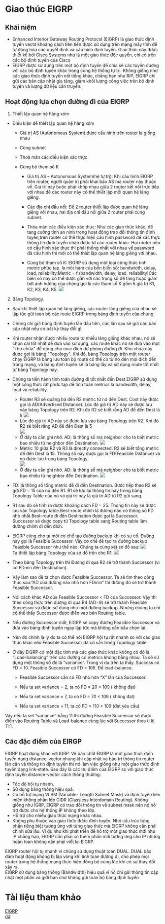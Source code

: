 # Giao thúc EIGRP
## Khái niệm
* Enhanced Interior Gateway Routing Protocol (EIGRP) là giao thức định tuyến vectơ khoảng cách tiên tiến được sử dụng trên mạng máy tính để tự động hóa các quyết định và cấu hình định tuyến. Giao thức này được thiết kế bởi Cisco Systems như là một giao thức độc quyền, chỉ có trên các bộ định tuyến của Cisco
* EIGRP được sử dụng trên một bộ định tuyến để chia sẻ các tuyến đường với các bộ định tuyến khác trong cùng hệ thống tự trị. Không giống như các giao thức định tuyến nổi tiếng khác, chẳng hạn như RIP, EIGRP chỉ gửi các bản cập nhật gia tăng, giảm khối lượng công việc trên bộ định tuyến và lượng dữ liệu cần truyền.
## Hoạt động lựa chọn đường đi của EIGRP
1. Thiết lập quan hệ hàng xóm
* Điều kiện để thiết lập quan hệ hàng xóm
    * Giá trị AS (Autonomous System) được cấu hình trên router là giống nhau
    * Cùng subnet
    * Thoả mãn các điều kiện xác thực
    * Cùng bộ tham số K
            
        * Giá trị AS – Autonomous System(hệ tự trị): Khi cấu hình EIGRP trên router, người quản trị phải khai báo AS mà router này thuộc về. Giá trị này buộc phải khớp nhau giữa 2 router kết nối trực tiếp với nhau để các router này có thể thiết lập mối quan hệ láng giềng.
        
        * Các địa chỉ đầu nối: Để 2 router thiết lập được quan hệ láng giềng với nhau, hai địa chỉ đầu nối giữa 2 router phải cùng subnet.

        * Thỏa mãn các điều kiện xác thực: Như các giao thức khác, để tang cường tính an ninh trong hoạt động trao đổi thông tin định tuyến,trên router có thể thực hiện cấu hình password để xác thực thông tin định tuyến nhận được từ các router khác. Hai router nếu có cấu hình xác thực thì phải thống nhất với nhau về password đã cấu hình thì mới có thể thiết lập quan hệ láng giềng với nhau.

        * Cùng bộ tham số K: EIGRP sử dụng một loại công thức tính metric phức tạp, là một hàm của bốn biến số: bandwidth, delay, load, reliability:Metric = f (bandwidth, delay, load, reliability)Các biến số này có thể được gắn với các trọng số để tang hoặc giảm bớt ảnh hưởng của chúng gọi là các tham số K gồm 5 giá trị K1, K2, K3, K4, K5. 
        ![](../CCNA/images/z3463869588654_0e4455537d711d853a9a8b903dbcd442.jpg)


2. Bảng Topology.      
* Sau khi thiết lập quan hệ láng giềng, các router láng giềng của nhau sẽ lập tức gửi toàn bộ các route EIGRP trong bảng định tuyến của chúng.
* Chúng chỉ gửi bảng định tuyến lần đầu tiên, các lần sau sẽ gửi các bản cập nhật nếu có bất kỳ thay đổi gì.
* Khi router nhận được nhiều route từ nhiều láng giềng khác nhau, nó sẽ chọn cái tốt nhất để đưa vào sử dụng, các route khác nó sẽ đưa vào một "kho chứa" để dùng cho mục đích dự phòng đường đi. Kho chứa này được gọi là bảng "Topology". Khi đó, bảng Topology trên một router chạy EIGRP là bảng lưu toàn bộ route có thể có từ nó đến mọi đích đến trong mạng, và bảng định tuyến sẽ là bảng lấy và sử dụng route tốt nhất từ bảng Topology này.
* Chúng ta tiến hành tính toán đường đi tốt nhất đến Dest.EIGRP sử dụng một công thức rất phức tạp để tính toán metrics là bandwidth, delay, load và reliability.   
    * Router R3 sẻ quảng bá đến R2 metric từ nó đến Dest. Cost này được gọi là AD(Advertised Distance). Lúc đó giá trị AD này sẻ được lưu vào bảng Topology trên R2. Khi đó R2 sẻ biết rằng AD để đến Dest là 5
![](../CCNA/images/z3463916542609_f2e43edd2335cb1f814dd18b3e62fbf1.jpg)     
    * Lúc đó giá trị AD này sẻ được lưu vào bảng Topology trên R2. Khi đó R2 sẻ biết rằng AD để đến Dest là 5     
![](../CCNA/images/z3463922765815_762c1c67cdc7570025ecf45a7bb1c29f.jpg)     
    * Ở đây ta cần ghi nhớ. AD: là thông số mà neighbor cho ta biết metric bao nhiêu từ neighbor đến Destination.
![](../CCNA/images/z3463922765815_762c1c67cdc7570025ecf45a7bb1c29f.jpg)    
    * Metric 10 giữa R2 và R3 là directly connected. R2 sẻ biết tổng metric để đến Dest là 15. Thông số này được gọi là FD(Feasible Distance) và nó được lưu trong bảng Topology.     
![](../CCNA/images/z3463937211955_1fbf28288f56494557daa38311b1d6f1.jpg)     
    * Ở đây ta cần ghi nhớ. AD: là thông số mà neighbor cho ta biết metric bao nhiêu từ neighbor đến Destination.
![](../CCNA/images/z3464192677497_afd267f4ac4591e8e26c098d02fd6030.jpg)
 * FD: là thông số tổng metric để đi đến Destination. Bước tiếp theo R2 sẻ gửi FD = 15 của nó đến R1. R1 sẻ lưu lại thông tin này trong bảng Topology Table của nó và giá trị này là giá trị AD từ R2 gửi sang.

* R1 sau đó sẻ tính ra được khoảng cách FD = 25. Thông tin này sẻ được lưu vào Topology table.Best-route chính là đường nào có thông số FD nhỏ nhất.Best-route đi đến Destination được gọi là Successor. Successor sẻ được copy từ Topology table sang Routing table làm đường chính đi đến đích.

* EIGRP cũng cho ta một cơ chế tạo đường backup khi có sự cố. Đường này gọi là Feasible Successor. Vậy cơ chế để tạo ra đường backup Feasible Successor như thế nào. Chúng ta cùng xét sơ đồ sau:
![](../CCNA/images/z3464205041822_f4f593583b34435e5e1c47e27fa8e6c8.jpg)    
Ta thiết lập bảng Topology của sơ đồ trên cho R1:
![](../CCNA/images/z3464205886476_227d170b0e7e71acb8fcf24056e64900.jpg)    
* Theo bảng Topology trên thì Đường đi qua R2 sẻ trở thành Successor (vì có FDmin đến Destination).
* Vậy làm sao để ta chọn được Feasible Successor. Ta sẻ tìm theo công thức sau:“AD của đường nào nhỏ hơn FDmin” thì đường đó sẻ trở thành Feasible Successor.
* Nói cách khác AD của Feasible Successor < FD của Successor. Vậy thì theo công thức trên đường đi qua R4 (AD=9) sẻ trở thành Feasible Successor và  được sử dụng như một đường backup. Nhưng chúng ta chỉ có thể thấy Successor được điền vào bản Routing table.
* Nếu đường Successor mất, EIGRP sẻ copy đường Feasible Successor và đưa vào bảng định tuyến ngay lập tức mà không cần bầu chọn lại.
* Nên đó chính là lý do ta có thể nói EIGRP hội tụ rất nhanh so với các giao thức khác nếu Feasible Successor đã có sẳn trong Topology table.
* Ở đây EIGRP có một đặc tính mà các giao thức khác không có đó là “Load-balancing” trên các đường có metrics không bằng nhau. Ta sẻ sử dụng một thông số đó là “variance”. Trong ví dụ trên ta thấy. Success có FD = 10. Feasible Successor có FD = 109. Để load-balance.

    * Feasible Successor cần có FD nhỏ hơn “X” lần của Successor.

    * Nếu ta set variance = 2, ta có FD = 20 < 109 ( không đạt)

    * Nếu ta set variance = 7, ta có FD = 70 < 109 ( không đạt)

    * Nếu ta set variance = 11, ta có FD = 110 > 109 (đạt yêu cầu)

Vậy nếu ta set “variance” bằng 11 thì đường Feasible Successor sẻ được điền vào Routing Table và Load-balance cùng lúc với Successor theo tỉ lệ 11:1.
## Các đặc điểm của EIRGP
EIGRP hoạt động khác với IGRP. Về bản chất EIGRP là một giao thức định tuyến dạng distance-vector nhưng khi cập nhật và bảo trì thông tin router lân cận và thông tin định tuyến thì nó làm việc giống như một giao thức định tuyến dạng link-state. Sau đây là các ưu điểm của EIGRP so với giao thức định tuyến distance-vector cách thông thường:
* Tốc độ hội tụ nhanh.
* Sử dụng băng thông hiệu quả.
* Có hỗ trợ mạng VLSM (Variable- Length Subnet Mask) và định tuyến liên miền không phân lớp CIDR (Classless Interdomain Routing). Không giống như IGRP, EIGRP có trao đổi thông tin về subnet mask nên nó hỗ trợ được cho hệ thống IP không theo lớp.
* Hỗ trợ cho nhiều giao thức mạng khác nhau.
* Không phụ thuộc vào giao thức được định tuyến. Nhờ cấu trúc từng phần riêng biệt tương ứng với từng giao thức mà EIGRP không cần phải chỉnh sửa lâu. Ví dụ như khi phát triển để hỗ trợ một giao thức mới như IP chẳng hạn, EIGRP cần phải có thêm phần mới tương ứng cho IP nhưng hoàn toàn không cần phải viết lại EIGRP.    

EIGRP router hội tụ nhanh vì chúng sử dụng thuật toán DUAL. DUAL bảo đảm hoạt động không bị lặp vòng khi tính toán đường đi, cho phép mọi router  trong hệ thống mạng thực hiện đồng bộ cùng lúc khi có sự thảy đổi xảy ra.   
 EIGRP sử dụng băng thông (Bandwidth) hiệu quả vì nó chỉ gửi thông tin cập nhật một phần và giới hạn chứ không gửi toàn bộ bảng định tuyến

# Tài liệu tham khảo
[EIGRP](https://itforvn.com/tu-hoc-ccna-bai-13-giao-thuc-eigrp/)     
[dd](https://www.forum.vnpro.org/forum/ccnp-enterprise/encor/420991-giao-th%E1%BB%A9c-%C4%91%E1%BB%8Bnh-tuy%E1%BA%BFn-eigrp)
